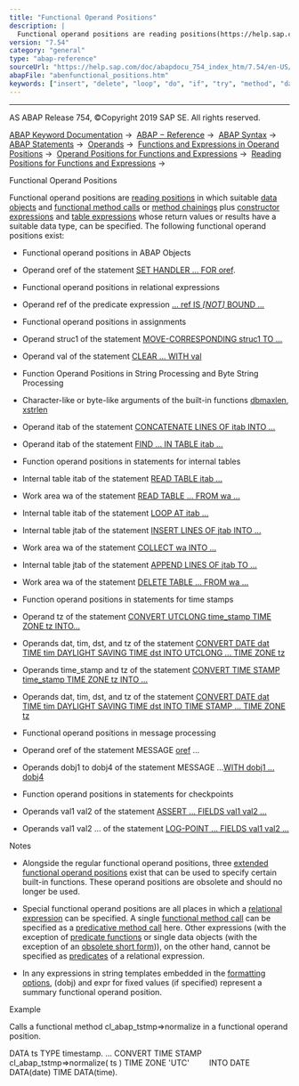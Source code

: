 ```yaml
---
title: "Functional Operand Positions"
description: |
  Functional operand positions are reading positions(https://help.sap.com/doc/abapdocu_754_index_htm/7.54/en-US/abenreading_position_glosry.htm 'Glossary Entry') in which suitable data objects(https://help.sap.com/doc/abapdocu_754_index_htm/7.54/en-US/abendata_object_glosry.htm 'Glossary Entry') a
version: "7.54"
category: "general"
type: "abap-reference"
sourceUrl: "https://help.sap.com/doc/abapdocu_754_index_htm/7.54/en-US/abenfunctional_positions.htm"
abapFile: "abenfunctional_positions.htm"
keywords: ["insert", "delete", "loop", "do", "if", "try", "method", "data", "internal-table", "abenfunctional", "positions"]
---
```


* * *

AS ABAP Release 754, ©Copyright 2019 SAP SE. All rights reserved.

[ABAP Keyword Documentation](https://help.sap.com/doc/abapdocu_754_index_htm/7.54/en-US/abenabap.htm) →  [ABAP − Reference](https://help.sap.com/doc/abapdocu_754_index_htm/7.54/en-US/abenabap_reference.htm) →  [ABAP Syntax](https://help.sap.com/doc/abapdocu_754_index_htm/7.54/en-US/abenabap_syntax.htm) →  [ABAP Statements](https://help.sap.com/doc/abapdocu_754_index_htm/7.54/en-US/abenabap_statements.htm) →  [Operands](https://help.sap.com/doc/abapdocu_754_index_htm/7.54/en-US/abenoperands.htm) →  [Functions and Expressions in Operand Positions](https://help.sap.com/doc/abapdocu_754_index_htm/7.54/en-US/abenoperands_expressions.htm) →  [Operand Positions for Functions and Expressions](https://help.sap.com/doc/abapdocu_754_index_htm/7.54/en-US/abenexpression_positions.htm) →  [Reading Positions for Functions and Expressions](https://help.sap.com/doc/abapdocu_754_index_htm/7.54/en-US/abenexpression_positions_read.htm) → 

Functional Operand Positions

Functional operand positions are [reading positions](https://help.sap.com/doc/abapdocu_754_index_htm/7.54/en-US/abenreading_position_glosry.htm "Glossary Entry") in which suitable [data objects](https://help.sap.com/doc/abapdocu_754_index_htm/7.54/en-US/abendata_object_glosry.htm "Glossary Entry") and [functional method calls](https://help.sap.com/doc/abapdocu_754_index_htm/7.54/en-US/abenfunctional_method_call_glosry.htm "Glossary Entry") or [method chainings](https://help.sap.com/doc/abapdocu_754_index_htm/7.54/en-US/abenmethod_chaining_glosry.htm "Glossary Entry") plus [constructor expressions](https://help.sap.com/doc/abapdocu_754_index_htm/7.54/en-US/abenconstructor_expression_glosry.htm "Glossary Entry") and [table expressions](https://help.sap.com/doc/abapdocu_754_index_htm/7.54/en-US/abentable_expression_glosry.htm "Glossary Entry") whose return values or results have a suitable data type, can be specified. The following functional operand positions exist:

-   Functional operand positions in ABAP Objects

-   Operand oref of the statement
    [SET HANDLER ... FOR oref](https://help.sap.com/doc/abapdocu_754_index_htm/7.54/en-US/abapset_handler_instance.htm).

-   Functional operand positions in relational expressions

-   Operand ref of the predicate expression
    [... ref IS *\[*NOT*\]* BOUND ...](https://help.sap.com/doc/abapdocu_754_index_htm/7.54/en-US/abenlogexp_bound.htm)

-   Functional operand positions in assignments

-   Operand struc1 of the statement
    [MOVE-CORRESPONDING struc1 TO ...](https://help.sap.com/doc/abapdocu_754_index_htm/7.54/en-US/abapmove-corresponding.htm)

-   Operand val of the statement
    [CLEAR ... WITH val](https://help.sap.com/doc/abapdocu_754_index_htm/7.54/en-US/abapclear.htm)

-   Function Operand Positions in String Processing and Byte String Processing

-   Character-like or byte-like arguments of the built-in functions
    [dbmaxlen](https://help.sap.com/doc/abapdocu_754_index_htm/7.54/en-US/abenlength_functions.htm), [xstrlen](https://help.sap.com/doc/abapdocu_754_index_htm/7.54/en-US/abendescriptive_functions_binary.htm)

-   Operand itab of the statement
    [CONCATENATE LINES OF itab INTO ...](https://help.sap.com/doc/abapdocu_754_index_htm/7.54/en-US/abapconcatenate.htm)

-   Operand itab of the statement
    [FIND ... IN TABLE itab ...](https://help.sap.com/doc/abapdocu_754_index_htm/7.54/en-US/abapfind_itab.htm)

-   Function operand positions in statements for internal tables

-   Internal table itab of the statement
    [READ TABLE itab ...](https://help.sap.com/doc/abapdocu_754_index_htm/7.54/en-US/abapread_table.htm)

-   Work area wa of the statement
    [READ TABLE ... FROM wa ...](https://help.sap.com/doc/abapdocu_754_index_htm/7.54/en-US/abapread_table_key.htm)

-   Internal table itab of the statement
    [LOOP AT itab ...](https://help.sap.com/doc/abapdocu_754_index_htm/7.54/en-US/abaploop_at_itab.htm)

-   Internal table jtab of the statement
    [INSERT LINES OF jtab INTO ...](https://help.sap.com/doc/abapdocu_754_index_htm/7.54/en-US/abapinsert_itab_linespec.htm)

-   Work area wa of the statement
    [COLLECT wa INTO ...](https://help.sap.com/doc/abapdocu_754_index_htm/7.54/en-US/abapcollect.htm)

-   Internal table jtab of the statement
    [APPEND LINES OF jtab TO ...](https://help.sap.com/doc/abapdocu_754_index_htm/7.54/en-US/abapappend_linespec.htm)

-   Work area wa of the statement
    [DELETE TABLE ... FROM wa ...](https://help.sap.com/doc/abapdocu_754_index_htm/7.54/en-US/abapdelete_itab_key.htm)

-   Function operand positions in statements for time stamps

-   Operand tz of the statement
    [CONVERT UTCLONG time\_stamp TIME ZONE tz INTO...](https://help.sap.com/doc/abapdocu_754_index_htm/7.54/en-US/abapconvert_utclong.htm)

-   Operands dat, tim, dst, and tz of the statement
    [CONVERT DATE dat TIME tim DAYLIGHT SAVING TIME dst INTO UTCLONG ... TIME ZONE tz](https://help.sap.com/doc/abapdocu_754_index_htm/7.54/en-US/abapconvert_date_utclong.htm)

-   Operands time\_stamp and tz of the statement
    [CONVERT TIME STAMP time\_stamp TIME ZONE tz INTO ...](https://help.sap.com/doc/abapdocu_754_index_htm/7.54/en-US/abapconvert_time-stamp.htm)

-   Operands dat, tim, dst, and tz of the statement
    [CONVERT DATE dat TIME tim DAYLIGHT SAVING TIME dst INTO TIME STAMP ... TIME ZONE tz](https://help.sap.com/doc/abapdocu_754_index_htm/7.54/en-US/abapconvert_date_time-stamp.htm)

-   Functional operand positions in message processing

-   Operand oref of the statement
    MESSAGE [oref](https://help.sap.com/doc/abapdocu_754_index_htm/7.54/en-US/abapmessage_msg.htm) ...

-   Operands dobj1 to dobj4 of the statement
    MESSAGE ...[WITH dobj1 ... dobj4](https://help.sap.com/doc/abapdocu_754_index_htm/7.54/en-US/abapmessage.htm)

-   Function operand positions in statements for checkpoints

-   Operands val1 val2 of the statement
    [ASSERT ... FIELDS val1 val2 ...](https://help.sap.com/doc/abapdocu_754_index_htm/7.54/en-US/abapassert.htm)

-   Operands val1 val2 ... of the statement
    [LOG-POINT ... FIELDS val1 val2 ...](https://help.sap.com/doc/abapdocu_754_index_htm/7.54/en-US/abaplog-point.htm)

Notes

-   Alongside the regular functional operand positions, three [extended functional operand positions](https://help.sap.com/doc/abapdocu_754_index_htm/7.54/en-US/abenextended_functional_positions.htm) exist that can be used to specify certain built-in functions. These operand positions are obsolete and should no longer be used.

-   Special functional operand positions are all places in which a [relational expression](https://help.sap.com/doc/abapdocu_754_index_htm/7.54/en-US/abenrelational_expression_glosry.htm "Glossary Entry") can be specified. A single [functional method call](https://help.sap.com/doc/abapdocu_754_index_htm/7.54/en-US/abenfunctional_method_call_glosry.htm "Glossary Entry") can be specified as a [predicative method call](https://help.sap.com/doc/abapdocu_754_index_htm/7.54/en-US/abenpredicative_method_call_glosry.htm "Glossary Entry") here. Other expressions (with the exception of [predicate functions](https://help.sap.com/doc/abapdocu_754_index_htm/7.54/en-US/abenpredicate_function_glosry.htm "Glossary Entry") or single data objects (with the exception of an [obsolete short form](https://help.sap.com/doc/abapdocu_754_index_htm/7.54/en-US/abenlogexp_in_short_form.htm))), on the other hand, cannot be specified as [predicates](https://help.sap.com/doc/abapdocu_754_index_htm/7.54/en-US/abenpredicate_glosry.htm "Glossary Entry") of a relational expression.

-   In any expressions in string templates embedded in the [formatting options](https://help.sap.com/doc/abapdocu_754_index_htm/7.54/en-US/abapcompute_string_format_options.htm), (dobj) and expr for fixed values (if specified) represent a summary functional operand position.

Example

Calls a functional method cl\_abap\_tstmp=>normalize in a functional operand position.

DATA ts TYPE timestamp.
...
CONVERT TIME STAMP cl\_abap\_tstmp=>normalize( ts ) TIME ZONE 'UTC'
        INTO DATE DATA(date) TIME DATA(time).